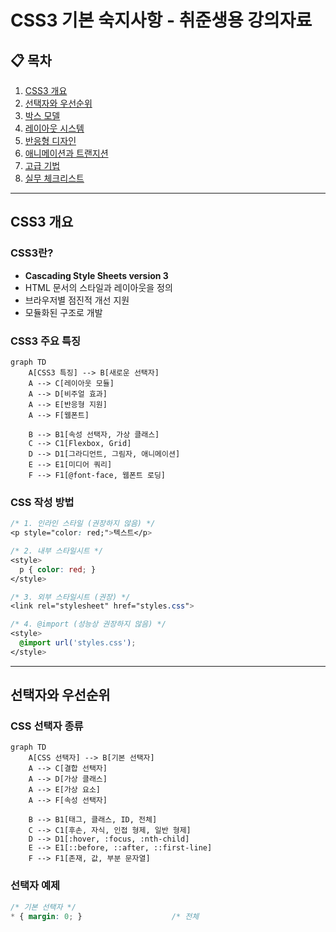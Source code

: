 # CSS3 기본 숙지사항 - 취준생용 강의자료

## 📋 목차
1. [CSS3 개요](#css3-개요)
2. [선택자와 우선순위](#선택자와-우선순위)
3. [박스 모델](#박스-모델)
4. [레이아웃 시스템](#레이아웃-시스템)
5. [반응형 디자인](#반응형-디자인)
6. [애니메이션과 트랜지션](#애니메이션과-트랜지션)
7. [고급 기법](#고급-기법)
8. [실무 체크리스트](#실무-체크리스트)

---

## CSS3 개요

### CSS3란?
- **Cascading Style Sheets version 3**
- HTML 문서의 스타일과 레이아웃을 정의
- 브라우저별 점진적 개선 지원
- 모듈화된 구조로 개발

### CSS3 주요 특징
```mermaid
graph TD
    A[CSS3 특징] --> B[새로운 선택자]
    A --> C[레이아웃 모듈]
    A --> D[비주얼 효과]
    A --> E[반응형 지원]
    A --> F[웹폰트]
    
    B --> B1[속성 선택자, 가상 클래스]
    C --> C1[Flexbox, Grid]
    D --> D1[그라디언트, 그림자, 애니메이션]
    E --> E1[미디어 쿼리]
    F --> F1[@font-face, 웹폰트 로딩]
```

### CSS 작성 방법
```css
/* 1. 인라인 스타일 (권장하지 않음) */
<p style="color: red;">텍스트</p>

/* 2. 내부 스타일시트 */
<style>
  p { color: red; }
</style>

/* 3. 외부 스타일시트 (권장) */
<link rel="stylesheet" href="styles.css">

/* 4. @import (성능상 권장하지 않음) */
<style>
  @import url('styles.css');
</style>
```

---

## 선택자와 우선순위

### CSS 선택자 종류
```mermaid
graph TD
    A[CSS 선택자] --> B[기본 선택자]
    A --> C[결합 선택자]
    A --> D[가상 클래스]
    A --> E[가상 요소]
    A --> F[속성 선택자]
    
    B --> B1[태그, 클래스, ID, 전체]
    C --> C1[후손, 자식, 인접 형제, 일반 형제]
    D --> D1[:hover, :focus, :nth-child]
    E --> E1[::before, ::after, ::first-line]
    F --> F1[존재, 값, 부분 문자열]
```

### 선택자 예제
```css
/* 기본 선택자 */
* { margin: 0; }                    /* 전체 